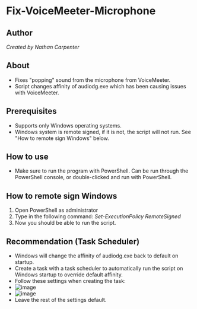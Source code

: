 # Fix-VoiceMeeter-Microphone

## Author
_Created by Nathan Carpenter_

## About
- Fixes "popping" sound from the microphone from VoiceMeeter.
- Script changes affinity of audiodg.exe which has been causing issues with VoiceMeeter.

## Prerequisites
- Supports only Windows operating systems.
- Windows system is remote signed, if it is not, the script will not run. See "How to remote sign Windows" below.

## How to use
- Make sure to run the program with PowerShell. Can be run through the PowerShell console, or double-clicked and run with PowerShell.

## How to remote sign Windows
1. Open PowerShell as administrator
2. Type in the following command: *Set-ExecutionPolicy RemoteSigned*
3. Now you should be able to run the script. 

## Recommendation (Task Scheduler)
- Windows will change the affinity of audiodg.exe back to default on startup.
- Create a task with a task scheduler to automatically run the script on Windows startup to override default affinity.
- Follow these settings when creating the task:
- ![image](https://github.com/Nathan-Carpenter-Git/Fix-VoiceMeeter-Microphone/assets/144058518/5eb1c7bf-6453-4b41-b8cc-c0092bb399ae)
- ![image](https://github.com/Nathan-Carpenter-Git/Fix-VoiceMeeter-Microphone/assets/144058518/d22ed525-8b58-4cf5-9038-fa7d29a936f2)
- Leave the rest of the settings default.
